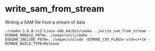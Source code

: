 # write_sam_from_stream
Writing a SAM file from a stream of data


```
~/cmake-3.6.0-rc2-Linux-x86_64/bin/cmake ../write_sam_from_stream -DCMAKE_MODULE_PATH=../seqan/util/cmake -DSEQAN_INCLUDE_PATH=../seqan/include -DCMAKE_CXX_FLAGS=-std=c++14 -DCMAKE_BUILD_TYPE=Release
```
